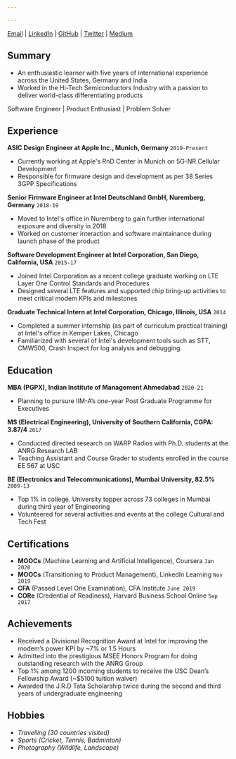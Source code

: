 ```yaml
---

---
```

<div id="webaddress">
<a href="krupeshved@gmail.com">Email</a>
| <a href="https://www.linkedin.com/in/krupeshved/">LinkedIn</a>
  | <a href="https://www.github.com/krupeshrved">GitHub</a>
    | <a href="https://twitter.com/krupesh_ved">Twitter</a>
      | <a href="https://medium.com/@krupeshved_89295">Medium</a>
</div>

## Summary

- An enthusiastic learner with five years of international experience across the United States, Germany and India
- Worked in the Hi-Tech Semiconductors Industry with a passion to deliver world-class differentiating products

Software Engineer | Product Enthusiast | Problem Solver

## Experience

  __ASIC Design Engineer at Apple Inc., Munich, Germany__ `2019-Present`
  - Currently working at Apple's RnD Center in Munich on 5G-NR Cellular Development
  - Responsible for firmware design and development as per 38 Series 3GPP Specifications
 
  __Senior Firmware Engineer at Intel Deutschland GmbH, Nuremberg, Germany__  `2018-19`
  - Moved to Intel's office in Nuremberg to gain further international exposure and diversity in 2018
  - Worked on customer interaction and software maintainance during launch phase of the product
  
  __Software Development Engineer at Intel Corporation, San Diego, California, USA__ `2015-17`
  - Joined Intel Corporation as a recent college graduate working on LTE Layer One Control Standards and Procedures
  - Designed several LTE features and supported chip bring-up activities to meet critical modem KPIs and milestones
  
  __Graduate Technical Intern at Intel Corporation, Chicago, Illinois, USA__ `2014`
  - Completed a summer internship (as part of curriculum practical training) at Intel's office in Kemper Lakes, Chicago 
  - Familiarized with several of Intel's development tools such as STT, CMW500, Crash Inspect for log analysis and debugging
  
## Education

  __MBA (PGPX), Indian Institute of Management Ahmedabad__ `2020-21`
  - Planning to pursure IIM-A’s one-year Post Graduate Programme for Executives
 
  __MS (Electrical Engineering), University of Southern California, CGPA: 3.87/4__  `2017`
  - Conducted directed research on WARP Radios with Ph.D. students at the ANRG Research LAB
  - Teaching Assistant and Course Grader to students enrolled in the course EE 567 at USC
 
  __BE (Electronics and Telecommunications), Mumbai University, 82.5%__ `2009-13`
  - Top 1% in college. University topper across 73 colleges in Mumbai during third year of Engineering
  - Volunteered for several activities and events at the college Cultural and Tech Fest 
  
  ## Certifications
  
  - __MOOCs__ (Machine Learning and Artificial Intelligence), Coursera `Jan 2020` 
  - __MOOCs__ (Transitioning to Product Management), LinkedIn Learning `Nov 2019`
  - __CFA__ (Passed Level One Examination), CFA Institute `June 2019`  
  - __CORe__ (Credential of Readiness), Harvard Business School Online `Sep 2017`
  
  ## Achievements
  
  - Received a Divisional Recognition Award at Intel for improving the modem’s power KPI by ~7% or 1.5 Hours
  - Admitted into the prestigious MSEE Honors Program for doing outstanding research with the ANRG Group
  - Top 1% among 1200 incoming students to receive the USC Dean’s Fellowship Award (~$5100 tuition waiver)
  - Awarded the J.R.D Tata Scholarship twice during the second and third years of undergraduate engineering
 
## Hobbies

- *Travelling (30 countries visited)*
- *Sports (Cricket, Tennis, Badminton)*
- *Photography (Wildlife, Landscape)*

<!-- ### Footer

Last updated: Feb 2020 -->


